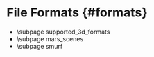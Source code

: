 File Formats {#formats}
============

* \subpage supported_3d_formats
* \subpage mars_scenes
* \subpage smurf
